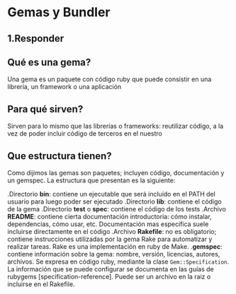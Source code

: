 # Gemas y Bundler 

## 1.Responder

## Qué es una gema?
Una gema es un paquete con código ruby que puede consistir en una librería, un framework o una aplicación
## Para qué sirven?
Sirven para lo mismo que las librerías o frameworks: reutilizar código, a la vez de poder incluir código de terceros en el nuestro
## Que estructura tienen?
Como dijimos las gemas son paquetes; incluyen código, documentación y un gemspec. La estructura que presentan es la siguiente:

.Directorio **bin**: contiene un ejecutable que será incluído en el PATH del usuario para luego poder ser ejecutado
.Directorio **lib**: contiene el código de la gema
.Directorio **test** o **spec**: contiene el código de los tests
.Archivo **README**: contiene cierta documentación introductoria: cómo instalar, dependencias, cómo usar, etc.
Documentación mas específica suele incluirse directamente en el código
.Archivo **Rakefile**: no es obligatorio; contiene instrucciones utilizadas por la gema Rake para automatizar y realizar tareas. Rake es una implementación en ruby de Make.
.**gemspec**: contiene información sobre la gema: nombre, versión, licencias, autores, archivos. Se expresa en código ruby, mediante la clase `Gem::Specification`. La información que se puede configurar se documenta en las guías de rubygems [specification-reference]. Puede ser un archivo en la raiz o incluirse en el Rakefile.
